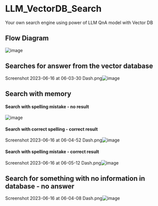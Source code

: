 # LLM_VectorDB_Search
Your own search engine using power of LLM QnA model with Vector DB

## Flow Diagram
![image](https://github.com/amankiitg/LLM_VectorDB/assets/5688940/e65313a2-ea63-4640-b9f1-a8d991a3c6c5)


## Searches for answer from the vector database
Screenshot 2023-06-16 at 06-03-30 Dash.png![image](https://github.com/amankiitg/LLM_VectorDB/assets/5688940/8e7af68b-a188-488e-a8c8-07ca1da77b61)


## Search with memory
#### Search with spelling mistake - no result
![image](https://github.com/amankiitg/LLM_VectorDB/assets/5688940/73ab7555-0b97-4356-b231-f7d9c38ab344)

#### Search with correct spelling - correct result
Screenshot 2023-06-16 at 06-04-52 Dash.png![image](https://github.com/amankiitg/LLM_VectorDB/assets/5688940/aaef8523-cc73-4dd5-b6cd-aecb84e4cddb)


#### Search with spelling mistake - correct result
Screenshot 2023-06-16 at 06-05-12 Dash.png![image](https://github.com/amankiitg/LLM_VectorDB/assets/5688940/1fcdbc82-5276-4894-aaf7-c6602ab61eac)


## Search for something with no information in database - no answer
Screenshot 2023-06-16 at 06-04-08 Dash.png![image](https://github.com/amankiitg/LLM_VectorDB/assets/5688940/c1482be2-3c98-4b47-82d7-70b3332f2a06)

